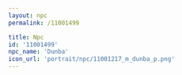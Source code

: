 ```yaml
---
layout: npc
permalink: /11001499

title: Npc
id: '11001499'
npc_name: 'Dunba'
icon_url: 'portrait/npc/11001217_m_dunba_p.png'
---
```

